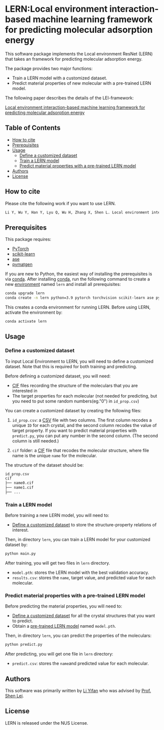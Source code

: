 # LERN:Local environment interaction-based machine learning framework for predicting molecular adsorption energy
This software package implements the Local environment ResNet (LERN) that takes an framework for predicting molecular adsorption energy. 

The package provides two major functions:

- Train a LERN model with a customized dataset.
- Predict material properties of new molecular with a pre-trained LERN model.

The following paper describes the details of the LEI-framework:

[Local environment interaction-based machine learning framework for predicting molecular adsorption energy](https://www.oaepublish.com/pre_onlines/jmi.2023.41)

## Table of Contents

- [How to cite](#how-to-cite)
- [Prerequisites](#prerequisites)
- [Usage](#usage)
  - [Define a customized dataset](#define-a-customized-dataset)
  - [Train a LERN model](#train-a-lern-model)
  - [Predict material properties with a pre-trained LERN model](#predict-molecular-properties-with-a-pre-trained-lern-model)
- [Authors](#authors)
- [License](#license)

## How to cite

Please cite the following work if you want to use LERN.

```bash
Li Y, Wu Y, Han Y, Lyu Q, Wu H, Zhang X, Shen L. Local environment interaction-based machine learning framework for predicting molecular adsorption energy. J Mater Inf 2024;4:[Accept]. http://dx.doi.org/10.20517/jmi.2023.41
```

##  Prerequisites

This package requires:

- [PyTorch](http://pytorch.org)
- [scikit-learn](https://scikit-learn.org/)
- [ase](https://wiki.fysik.dtu.dk/ase/)
- [pymatgen](http://pymatgen.org)

If you are new to Python, the easiest way of installing the prerequisites is via [conda](https://conda.io/docs/index.html). After installing [conda](http://conda.pydata.org/), run the following command to create a new [environment](https://conda.io/docs/user-guide/tasks/manage-environments.html) named `lern` and install all prerequisites:

```bash
conda upgrade lern
conda create -n lern python=3.9 pytorch torchvision scikit-learn ase pymatgen -c pytorch -c conda-forge
```

This creates a conda environment for running LERN. Before using LERN, activate the environment by:

```bash
conda activate lern
```

## Usage

### Define a customized dataset 

To input Local Environment to LERN, you will need to define a customized dataset. Note that this is required for both training and predicting. 

Before defining a customized dataset, you will need:

- [CIF](https://en.wikipedia.org/wiki/Crystallographic_Information_File) files recording the structure of the moleculars that you are interested in
- The target properties for each molecular (not needed for predicting, but you need to put some random numbers(eg."0") in `id_prop.csv`)

You can create a customized dataset by creating the following files: 

1. `id_prop.csv`: a [CSV](https://en.wikipedia.org/wiki/Comma-separated_values) file with two columns. The first column recodes a unique `ID` for each crystal, and the second column recodes the value of target property. If you want to predict material properties with `predict.py`, you can put any number in the second column. (The second column is still needed.)

3. `cif` folder: a [CIF](https://en.wikipedia.org/wiki/Crystallographic_Information_File) file that recodes the molecular structure, where file name is the unique `name` for the molecular.

The structure of the dataset should be:

```bash
id_prop.csv
cif
├── name0.cif
├── name1.cif
├── ...
```

### Train a LERN model

Before training a new LERN model, you will need to:

- [Define a customized dataset](#define-a-customized-dataset) to store the structure-property relations of interest.

Then, in directory `lern`, you can train a LERN model for your customized dataset by:

```bash
python main.py
```

After training, you will get two files in `lern` directory.

- `model.pth`: stores the LERN model with the best validation accuracy.
- `results.csv`: stores the `name`, target value, and predicted value for each molecular.

### Predict material properties with a pre-trained LERN model

Before predicting the material properties, you will need to:

- [Define a customized dataset](#define-a-customized-dataset) for all the crystal structures that you want to predict.
- Obtain a [pre-trained LERN model](pre-trained) named `model.pth`.

Then, in directory `lern`, you can predict the properties of the moleculars:

```bash
python predict.py
```

After predicting, you will get one file in `lern` directory:

- `predict.csv`: stores the `name`and predicted value for each molecular. 


## Authors

This software was primarily written by [Li Yifan](https://scholar.google.com/citations?hl=zh-CN&user=NuZDso4AAAAJ&view_op=list_works&gmla=AKKJWFe62012wCjalf5_D-_q3CsSLMd-Ob5pQXSjCDF5ZHtDGwndPsghdUI6om2v9DxsGvReQ2-am-F5qNseTX0W-VeaOwkIHmT-gii6GiiTaoIQb91OtXZ3mUu1blo9mfECMbHBX9X2q2nn4dN4ck6z-65ASpNd9FL9n9ItVXTYwgtz_2HnZGN1O6E5xQ&sciund=4912371730478261254) who was advised by [Prof. Shen Lei](https://cde.nus.edu.sg/me/staff/shen-lei/). 

## License

LERN is released under the NUS License.
